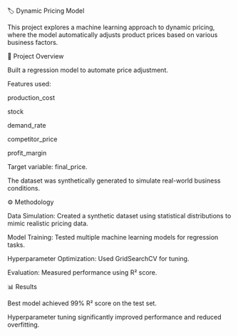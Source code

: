 🏷️ Dynamic Pricing Model

This project explores a machine learning approach to dynamic pricing, where the model automatically adjusts product prices based on various business factors.

📌 Project Overview

Built a regression model to automate price adjustment.

Features used:

production_cost

stock

demand_rate

competitor_price

profit_margin

Target variable: final_price.

The dataset was synthetically generated to simulate real-world business conditions.

⚙️ Methodology

Data Simulation: Created a synthetic dataset using statistical distributions to mimic realistic pricing data.

Model Training: Tested multiple machine learning models for regression tasks.

Hyperparameter Optimization: Used GridSearchCV for tuning.

Evaluation: Measured performance using R² score.

📊 Results

Best model achieved 99% R² score on the test set.

Hyperparameter tuning significantly improved performance and reduced overfitting.
